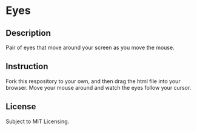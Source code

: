 # Eyes

## Description
<p>Pair of eyes that move around your screen as you move the mouse.</p>

## Instruction
<p>Fork this respository to your own, and then drag the html file into your browser. Move your mouse around and watch the eyes follow your cursor.</p>

## License
<p>Subject to MIT Licensing.</p>
